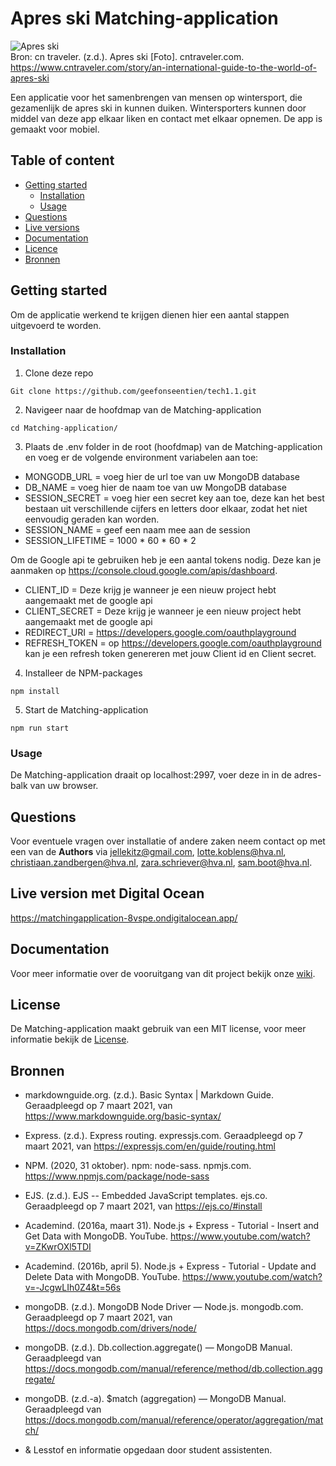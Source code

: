# Apres ski Matching-application

![Apres ski](https://user-images.githubusercontent.com/15923433/107362901-aeeac100-6ad9-11eb-9e5b-a44d2ba61b38.jpg "Apres ski")<br>
Bron: cn traveler. (z.d.). Apres ski [Foto]. cntraveler.com. https://www.cntraveler.com/story/an-international-guide-to-the-world-of-apres-ski<br>

Een applicatie voor het samenbrengen van mensen op wintersport, die gezamenlijk de apres ski in kunnen duiken. Wintersporters kunnen door middel van deze app elkaar liken en contact met elkaar opnemen. De app is gemaakt voor mobiel.

## Table of content

- [Getting started](#getting-started)
  - [Installation](#installation)
  - [Usage](#usage)
- [Questions](#questions)
- [Live versions](#live-version-met-Digital-Ocean)
- [Documentation](#documentation)
- [Licence](#license)
- [Bronnen](#bronnen)

## Getting started

Om de applicatie werkend te krijgen dienen hier een aantal stappen uitgevoerd te worden.

### Installation

1. Clone deze repo

```Git clone https://github.com/geefonseentien/tech1.1.git```

2. Navigeer naar de hoofdmap van de Matching-application

```cd Matching-application/```

3. Plaats de .env folder in de root (hoofdmap) van de Matching-application en voeg er de volgende environment variabelen aan toe:
  - MONGODB_URL = voeg hier de url toe van uw MongoDB database
  - DB_NAME = voeg hier de naam toe van uw MongoDB database
  - SESSION_SECRET = voeg hier een secret key aan toe, deze kan het best bestaan uit verschillende cijfers en letters door elkaar, zodat het niet eenvoudig geraden kan worden.
  - SESSION_NAME = geef een naam mee aan de session
  - SESSION_LIFETIME = 1000 * 60 * 60 * 2


Om de Google api te gebruiken heb je een aantal tokens nodig. Deze kan je aanmaken op https://console.cloud.google.com/apis/dashboard.
  - CLIENT_ID = Deze krijg je wanneer je een nieuw project hebt aangemaakt met de google api
  - CLIENT_SECRET = Deze krijg je wanneer je een nieuw project hebt aangemaakt met de google api
  - REDIRECT_URI = https://developers.google.com/oauthplayground
  - REFRESH_TOKEN = op https://developers.google.com/oauthplayground kan je een refresh token genereren met jouw Client id en Client secret.


4. Installeer de NPM-packages

```npm install```

5. Start de Matching-application

```npm run start```

### Usage

De Matching-application draait op localhost:2997, voer deze in in de adres-balk van uw browser.

## Questions

Voor eventuele vragen over installatie of andere zaken neem contact op met een van de **Authors** via jellekitz@gmail.com, lotte.koblens@hva.nl, christiaan.zandbergen@hva.nl, zara.schriever@hva.nl, sam.boot@hva.nl.

## Live version met Digital Ocean
https://matchingapplication-8vspe.ondigitalocean.app/

## Documentation

Voor meer informatie over de vooruitgang van dit project bekijk onze [wiki](https://github.com/geefonseentien/tech1.1/wiki).

## License

De Matching-application maakt gebruik van een MIT license, voor meer informatie bekijk de [License](https://github.com/geefonseentien/tech1.1/blob/main/LICENSE).

## Bronnen

- markdownguide.org. (z.d.). Basic Syntax | Markdown Guide. Geraadpleegd op 7 maart 2021, van https://www.markdownguide.org/basic-syntax/

- Express. (z.d.). Express routing. expressjs.com. Geraadpleegd op 7 maart 2021, van https://expressjs.com/en/guide/routing.html

- NPM. (2020, 31 oktober). npm: node-sass. npmjs.com. https://www.npmjs.com/package/node-sass

- EJS. (z.d.). EJS -- Embedded JavaScript templates. ejs.co. Geraadpleegd op 7 maart 2021, van https://ejs.co/#install

- Academind. (2016a, maart 31). Node.js + Express - Tutorial - Insert and Get Data with MongoDB. YouTube. https://www.youtube.com/watch?v=ZKwrOXl5TDI

- Academind. (2016b, april 5). Node.js + Express - Tutorial - Update and Delete Data with MongoDB. YouTube. https://www.youtube.com/watch?v=-JcgwLIh0Z4&t=56s

- mongoDB. (z.d.). MongoDB Node Driver — Node.js. mongodb.com. Geraadpleegd op 7 maart 2021, van https://docs.mongodb.com/drivers/node/

- mongoDB. (z.d.). Db.collection.aggregate() — MongoDB Manual. Geraadpleegd van https://docs.mongodb.com/manual/reference/method/db.collection.aggregate/

- mongoDB. (z.d.-a). $match (aggregation) — MongoDB Manual. Geraadpleegd van https://docs.mongodb.com/manual/reference/operator/aggregation/match/

- & Lesstof en informatie opgedaan door student assistenten.
